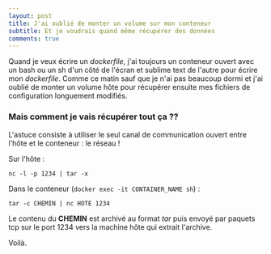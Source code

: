 ```yaml
---
layout: post
title: J'ai oublié de monter un volume sur mon conteneur
subtitle: Et je voudrais quand même récupérer des données
comments: true
---
```


Quand je veux écrire un *dockerfile*, j'ai toujours un conteneur ouvert avec un bash ou un sh d'un côté de l'écran et sublime text de l'autre pour écrire mon *dockerfile*.  Comme ce matin sauf que je n'ai pas beaucoup dormi et j'ai oublié de monter un volume hôte pour récupérer ensuite mes fichiers de configuration longuement modifiés.

### Mais comment je vais récupérer tout ça ??

L'astuce consiste à utiliser le seul canal de communication ouvert entre l'hôte et le conteneur : le réseau !

Sur l'hôte :

```
nc -l -p 1234 | tar -x
```

Dans le conteneur (`docker exec -it CONTAINER_NAME sh`) :

```
tar -c CHEMIN | nc HOTE 1234 
```

Le contenu du **CHEMIN** est archivé au format *tar* puis envoyé par paquets tcp sur le port 1234 vers la machine hôte qui extrait l'archive.

Voilà.
